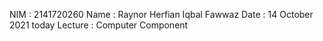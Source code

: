 NIM		: 2141720260
Name		: Raynor Herfian Iqbal Fawwaz
Date		: 14 October 2021
today Lecture	: Computer Component